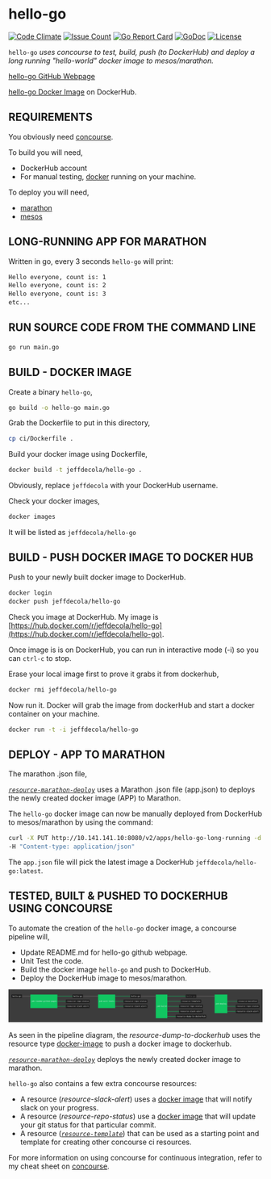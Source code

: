 # hello-go

[![Code Climate](https://codeclimate.com/github/JeffDeCola/hello-go/badges/gpa.svg)](https://codeclimate.com/github/JeffDeCola/hello-go)
[![Issue Count](https://codeclimate.com/github/JeffDeCola/hello-go/badges/issue_count.svg)](https://codeclimate.com/github/JeffDeCola/hello-go/issues)
[![Go Report Card](https://goreportcard.com/badge/jeffdecola/hello-go)](https://goreportcard.com/report/jeffdecola/hello-go)
[![GoDoc](https://godoc.org/github.com/JeffDeCola/hello-go?status.svg)](https://godoc.org/github.com/JeffDeCola/hello-go)
[![License](http://img.shields.io/:license-mit-blue.svg)](http://jeffdecola.mit-license.org)

`hello-go` _uses concourse to test, build, push (to DockerHub) and
deploy a long running "hello-world" docker image to mesos/marathon._

[hello-go GitHub Webpage](https://jeffdecola.github.io/hello-go/)

[hello-go Docker Image](https://hub.docker.com/r/jeffdecola/hello-go) on DockerHub.

## REQUIREMENTS

You obviously need
[concourse](https://github.com/JeffDeCola/my-cheat-sheets/tree/master/operations-tools/continuous-integration-continuous-deployment/concourse-cheat-sheet).

To build you will need,

* DockerHub account
* For manual testing,
  [docker](https://github.com/JeffDeCola/my-cheat-sheets/tree/master/operations-tools/orchestration/builds-deployment-containers/docker-cheat-sheet)
  running on your machine.

To deploy you will need,

* [marathon](https://github.com/JeffDeCola/my-cheat-sheets/tree/master/operations-tools/orchestration/cluster-managers-resource-management-scheduling/marathon-cheat-sheet-sheet)
* [mesos](https://github.com/JeffDeCola/my-cheat-sheets/tree/master/operations-tools/orchestration/cluster-managers-resource-management-scheduling/mesos-cheat-sheet)

## LONG-RUNNING APP FOR MARATHON

Written in go, every 3 seconds `hello-go` will print:

```bash
Hello everyone, count is: 1
Hello everyone, count is: 2
Hello everyone, count is: 3
etc...
```

## RUN SOURCE CODE FROM THE COMMAND LINE

```bash
go run main.go
```

## BUILD - DOCKER IMAGE

Create a binary `hello-go`,

```bash
go build -o hello-go main.go
```

Grab the Dockerfile to put in this directory,

```bash
cp ci/Dockerfile .
```

Build your docker image using Dockerfile,

```bash
docker build -t jeffdecola/hello-go .
```

Obviously, replace `jeffdecola` with your DockerHub username.

Check your docker images,

```bash
docker images
```

It will be listed as `jeffdecola/hello-go`

## BUILD - PUSH DOCKER IMAGE TO DOCKER HUB

Push to your newly built docker image to DockerHub.

```bash
docker login
docker push jeffdecola/hello-go
```

Check you image at DockerHub. My image is
[https://hub.docker.com/r/jeffdecola/hello-go](https://hub.docker.com/r/jeffdecola/hello-go).

Once image is is on DockerHub, you can run in interactive mode (-i)
so you can `ctrl-c` to stop.

Erase your local image first to prove it grabs it from dockerhub,

```bash
docker rmi jeffdecola/hello-go
```

Now run it. Docker will grab the image from dockerHub
and start a docker container on your machine.

```bash
docker run -t -i jeffdecola/hello-go
```

## DEPLOY - APP TO MARATHON

The marathon .json file,

[_`resource-marathon-deploy`_](https://github.com/JeffDeCola/resource-marathon-deploy)
uses a Marathon .json file (app.json) to deploys the newly created docker image
(APP) to Marathon.

The `hello-go` docker image can now be manually deployed from
DockerHub to mesos/marathon by using the command:

```bash
curl -X PUT http://10.141.141.10:8080/v2/apps/hello-go-long-running -d @app.json \
-H "Content-type: application/json"
```

The `app.json` file will pick the latest image a DockerHub
`jeffdecola/hello-go:latest`.

## TESTED, BUILT & PUSHED TO DOCKERHUB USING CONCOURSE

To automate the creation of the `hello-go` docker image, a concourse pipeline
will,

* Update README.md for hello-go github webpage.
* Unit Test the code.
* Build the docker image `hello-go` and push to DockerHub.
* Deploy the DockerHub image to mesos/marathon.

![IMAGE - hello-go concourse ci pipeline - IMAGE](docs/pics/hello-go-pipeline.jpg)

As seen in the pipeline diagram, the _resource-dump-to-dockerhub_ uses
the resource type
[docker-image](https://github.com/concourse/docker-image-resource)
to push a docker image to dockerhub.

[_`resource-marathon-deploy`_](https://github.com/JeffDeCola/resource-marathon-deploy)
deploys the newly created docker image to marathon.

`hello-go` also contains a few extra concourse resources:

* A resource (_resource-slack-alert_) uses a [docker image](https://hub.docker.com/r/cfcommunity/slack-notification-resource)
  that will notify slack on your progress.
* A resource (_resource-repo-status_) use a [docker image](https://hub.docker.com/r/dpb587/github-status-resource)
  that will update your git status for that particular commit.
* A resource ([_`resource-template`_](https://github.com/JeffDeCola/resource-template))
  that can be used as a starting point and template for creating other concourse
  ci resources.

For more information on using concourse for continuous integration,
refer to my cheat sheet on [concourse](https://github.com/JeffDeCola/my-cheat-sheets/tree/master/operations-tools/continuous-integration-continuous-deployment/concourse-cheat-sheet).
